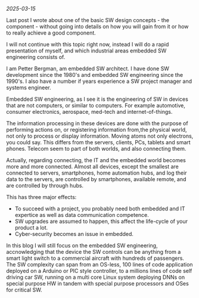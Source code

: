 *2025-03-15*

Last post I wrote about one of the basic SW design concepts - the component -  without going into details on how you will gain
from it or how to really achieve a good component.

I will not continue with this topic right now, instead I will do a rapid presentation of myself, and which industrial areas embedded SW engineering consists of.

I am Petter Bergman, am embedded SW architect. I have done SW development since the 1980's and embedded SW engineering since the 1990's. I also have a number if years experience a SW project manager and systems engineer.

Embedded SW engineering, as I see it is the engineering of SW in devices that are not computers, or similar to computers. For example automotive, consumer electronics, aerospace, med-tech and internet-of-things.

The information processing in these devices are done with the purpose of performing actions on, or registering information from,the physical world, not only to process or display information. Moving atoms not only electrons, you could say. This differs from the servers, clients, PCs, tablets and smart phones. Telecom seem to part of both worlds, and also connecting them.

Actually, regarding connecting, the IT and the embedded world becomes more and more connected. Almost all devices, except the smallest are connected to servers, smartphones, home automation hubs, and log their data to the servers, are controlled by smartphones, available remote, and are controlled by through hubs. 

This has three major effects:

* To succeed with a project, you probably need both embedded and IT expertice as well as data communication competence.
* SW upgrades are assumed to happen, this affect the life-cycle of your product a lot.
* Cyber-security becomes an issue in embedded.

In this blog I will still focus on the embedded SW engineering, accnowledging that the device the SW controls can be anything from a smart light switch to a commercial aircraft with hundreds of passengers. The SW complexity can span from an OS-less, 100 lines of code application deployed on a Arduino or PIC style controller, to a millions lines of code self driving car SW, running on a multi core Linux system deploying DNNs on special purpose HW in tandem with special purpose processors and OSes for critical SW.




